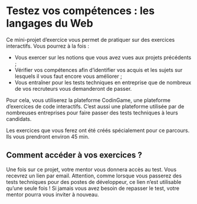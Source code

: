 # Testez vos compétences : les langages du Web

Ce mini-projet d’exercice vous permet de pratiquer sur des exercices interactifs. Vous pourrez à la fois : 

* Vous exercer sur les notions que vous avez vues aux projets précédents ;
* Vérifier vos compétences afin d’identifier vos acquis et les sujets sur lesquels il vous faut encore vous améliorer ;
* Vous entraîner pour les tests techniques en entreprise que de nombreux de vos recruteurs vous demanderont de passer. 

Pour cela, vous utiliserez la plateforme CodinGame, une plateforme d’exercices de code interactifs. C’est aussi une plateforme utilisée par de nombreuses entreprises pour faire passer des tests techniques à leurs candidats. 

Les exercices que vous ferez ont été créés spécialement pour ce parcours. Ils vous prendront environ 45 min.

## Comment accéder à vos exercices ?

Une fois sur ce projet, votre mentor vous donnera accès au test. Vous recevrez un lien par email. Attention, comme lorsque vous passerez des tests techniques pour des postes de développeur, ce lien n’est utilisable qu’une seule fois ! Si jamais vous avez besoin de repasser le test, votre mentor pourra vous inviter à nouveau.